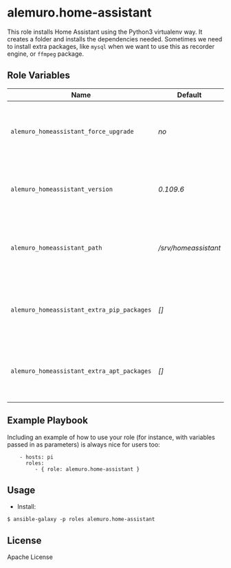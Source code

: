alemuro.home-assistant
=========

This role installs Home Assistant using the Python3 virtualenv way. It creates a folder and installs the dependencies needed. Sometimes we need to install extra packages, like `mysql` when we want to use this as recorder engine, or `ffmpeg` package.

Role Variables
--------------

| Name                                       | Default              | Description                                                                                           |
|--------------------------------------------|----------------------|-------------------------------------------------------------------------------------------------------|
| `alemuro_homeassistant_force_upgrade`      | *no*                 | Set `yes` if you wanna remove and recreate the `.virtualenv` folder                                   |
| `alemuro_homeassistant_version`            | *0.109.6*            | Version to install. [Check available versions here](https://pypi.org/project/homeassistant/#history). |
| `alemuro_homeassistant_path`               | */srv/homeassistant* | The folder where you wanna place the config of for home assistant                                     |
| `alemuro_homeassistant_extra_pip_packages` | *[]*                 | A list of extra pip packages that you wanna install, like `netdisco`                                  |
| `alemuro_homeassistant_extra_apt_packages` | *[]*                 | A list of extra apt packages that you wanna install, like `ffmpeg`                                    |


Example Playbook
----------------

Including an example of how to use your role (for instance, with variables passed in as parameters) is always nice for users too:

```
    - hosts: pi
      roles:
         - { role: alemuro.home-assistant }
```

Usage
-----

* Install:

```
$ ansible-galaxy -p roles alemuro.home-assistant
```


License
-------

Apache License
